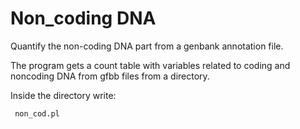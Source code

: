 # Non_coding DNA

Quantify the non-coding DNA part from a genbank annotation file.

The program gets a count table with variables related to coding and noncoding DNA from gfbb files from a directory.  

Inside the directory write: 

     non_cod.pl
		

